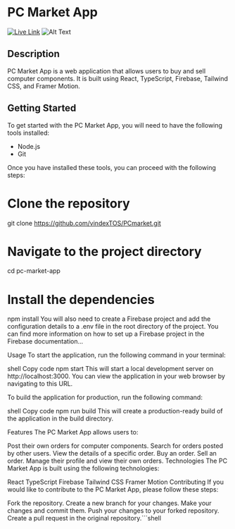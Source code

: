  # PC Market App

[![Live Link](https://img.shields.io/badge/Live%20Link-https%3A%2F%2Fpcmarket.netlify.app%2F-blue)](https://pcmarket.netlify.app/)
![Alt Text](https://firebasestorage.googleapis.com/v0/b/img-upload-7d368.appspot.com/o/PC%20market%20background.jpg?alt=media&token=c8f20072-42f8-4cf1-959a-31e400ec1a79
)

## Description

PC Market App is a web application that allows users to buy and sell computer components. It is built using React, TypeScript, Firebase, Tailwind CSS, and Framer Motion.

## Getting Started

To get started with the PC Market App, you will need to have the following tools installed:

- Node.js
- Git

Once you have installed these tools, you can proceed with the following steps:


# Clone the repository
git clone https://github.com/vindexTOS/PCmarket.git

# Navigate to the project directory
cd pc-market-app

# Install the dependencies
npm install
You will also need to create a Firebase project and add the configuration details to a .env file in the root directory of the project. You can find more information on how to set up a Firebase project in the Firebase documentation...

Usage
To start the application, run the following command in your terminal:

shell
Copy code
npm start
This will start a local development server on http://localhost:3000. You can view the application in your web browser by navigating to this URL.

To build the application for production, run the following command:

shell
Copy code
npm run build
This will create a production-ready build of the application in the build directory.

Features
The PC Market App allows users to:

Post their own orders for computer components.
Search for orders posted by other users.
View the details of a specific order.
Buy an order.
Sell an order.
Manage their profile and view their own orders.
Technologies
The PC Market App is built using the following technologies:

React
TypeScript
Firebase
Tailwind CSS
Framer Motion
Contributing
If you would like to contribute to the PC Market App, please follow these steps:

Fork the repository.
Create a new branch for your changes.
Make your changes and commit them.
Push your changes to your forked repository.
Create a pull request in the original repository.```shell
